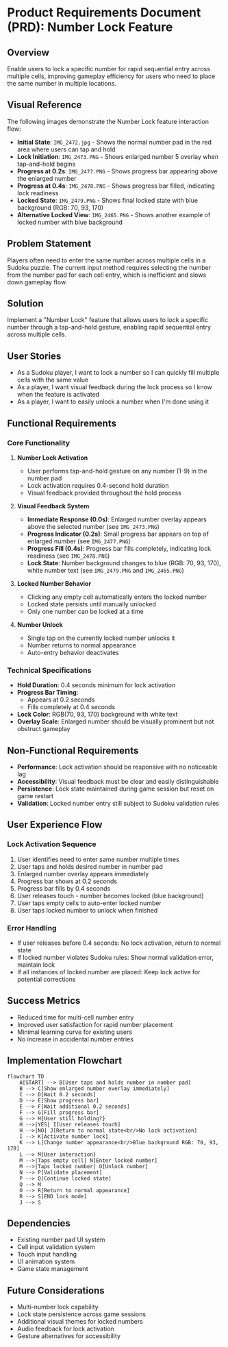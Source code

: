 # Product Requirements Document (PRD): Number Lock Feature

## Overview
Enable users to lock a specific number for rapid sequential entry across multiple cells, improving gameplay efficiency for users who need to place the same number in multiple locations.

## Visual Reference
The following images demonstrate the Number Lock feature interaction flow:

- **Initial State**: `IMG_2472.jpg` - Shows the normal number pad in the red area where users can tap and hold
- **Lock Initiation**: `IMG_2473.PNG` - Shows enlarged number 5 overlay when tap-and-hold begins
- **Progress at 0.2s**: `IMG_2477.PNG` - Shows progress bar appearing above the enlarged number
- **Progress at 0.4s**: `IMG_2478.PNG` - Shows progress bar filled, indicating lock readiness
- **Locked State**: `IMG_2479.PNG` - Shows final locked state with blue background (RGB: 70, 93, 170)
- **Alternative Locked View**: `IMG_2465.PNG` - Shows another example of locked number with blue background

## Problem Statement
Players often need to enter the same number across multiple cells in a Sudoku puzzle. The current input method requires selecting the number from the number pad for each cell entry, which is inefficient and slows down gameplay flow.

## Solution
Implement a "Number Lock" feature that allows users to lock a specific number through a tap-and-hold gesture, enabling rapid sequential entry across multiple cells.

## User Stories
- As a Sudoku player, I want to lock a number so I can quickly fill multiple cells with the same value
- As a player, I want visual feedback during the lock process so I know when the feature is activated
- As a player, I want to easily unlock a number when I'm done using it

## Functional Requirements

### Core Functionality
1. **Number Lock Activation**
   - User performs tap-and-hold gesture on any number (1-9) in the number pad
   - Lock activation requires 0.4-second hold duration
   - Visual feedback provided throughout the hold process

2. **Visual Feedback System**
   - **Immediate Response (0.0s)**: Enlarged number overlay appears above the selected number (see `IMG_2473.PNG`)
   - **Progress Indicator (0.2s)**: Small progress bar appears on top of enlarged number (see `IMG_2477.PNG`)
   - **Progress Fill (0.4s)**: Progress bar fills completely, indicating lock readiness (see `IMG_2478.PNG`)
   - **Lock State**: Number background changes to blue (RGB: 70, 93, 170), white number text (see `IMG_2479.PNG` and `IMG_2465.PNG`)

3. **Locked Number Behavior**
   - Clicking any empty cell automatically enters the locked number
   - Locked state persists until manually unlocked
   - Only one number can be locked at a time

4. **Number Unlock**
   - Single tap on the currently locked number unlocks it
   - Number returns to normal appearance
   - Auto-entry behavior deactivates

### Technical Specifications
- **Hold Duration**: 0.4 seconds minimum for lock activation
- **Progress Bar Timing**: 
  - Appears at 0.2 seconds
  - Fills completely at 0.4 seconds
- **Lock Color**: RGB(70, 93, 170) background with white text
- **Overlay Scale**: Enlarged number should be visually prominent but not obstruct gameplay

## Non-Functional Requirements
- **Performance**: Lock activation should be responsive with no noticeable lag
- **Accessibility**: Visual feedback must be clear and easily distinguishable
- **Persistence**: Lock state maintained during game session but reset on game restart
- **Validation**: Locked number entry still subject to Sudoku validation rules

## User Experience Flow

### Lock Activation Sequence
1. User identifies need to enter same number multiple times
2. User taps and holds desired number in number pad
3. Enlarged number overlay appears immediately
4. Progress bar shows at 0.2 seconds
5. Progress bar fills by 0.4 seconds
6. User releases touch - number becomes locked (blue background)
7. User taps empty cells to auto-enter locked number
8. User taps locked number to unlock when finished

### Error Handling
- If user releases before 0.4 seconds: No lock activation, return to normal state
- If locked number violates Sudoku rules: Show normal validation error, maintain lock
- If all instances of locked number are placed: Keep lock active for potential corrections

## Success Metrics
- Reduced time for multi-cell number entry
- Improved user satisfaction for rapid number placement
- Minimal learning curve for existing users
- No increase in accidental number entries

## Implementation Flowchart

```mermaid
flowchart TD
    A[START] --> B[User taps and holds number in number pad]
    B --> C[Show enlarged number overlay immediately]
    C --> D[Wait 0.2 seconds]
    D --> E[Show progress bar]
    E --> F[Wait additional 0.2 seconds]
    F --> G[Fill progress bar]
    G --> H{User still holding?}
    H -->|YES| I[User releases touch]
    H -->|NO| J[Return to normal state<br/>No lock activation]
    I --> K[Activate number lock]
    K --> L[Change number appearance<br/>Blue background RGB: 70, 93, 170]
    L --> M{User interaction}
    M -->|Taps empty cell| N[Enter locked number]
    M -->|Taps locked number| O[Unlock number]
    N --> P[Validate placement]
    P --> Q[Continue locked state]
    Q --> M
    O --> R[Return to normal appearance]
    R --> S[END lock mode]
    J --> S
```

## Dependencies
- Existing number pad UI system
- Cell input validation system
- Touch input handling
- UI animation system
- Game state management

## Future Considerations
- Multi-number lock capability
- Lock state persistence across game sessions  
- Additional visual themes for locked numbers
- Audio feedback for lock activation
- Gesture alternatives for accessibility